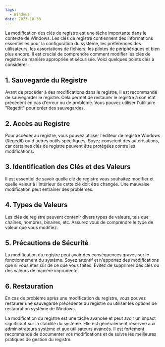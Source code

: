 ```yaml
---
tags:
  - Windows
date: 2023-10-30
---
```


La modification des clés de registre est une tâche importante dans le contexte de Windows. Les clés de registre contiennent des informations essentielles pour la configuration du système, les préférences des utilisateurs, les associations de fichiers, les pilotes de périphériques et bien plus encore. Il est crucial de comprendre comment modifier les clés de registre de manière appropriée et sécurisée. Voici quelques points clés à considérer :

## 1. Sauvegarde du Registre

Avant de procéder à des modifications dans le registre, il est recommandé de sauvegarder le registre. Cela permet de restaurer le registre à son état précédent en cas d'erreur ou de problème. Vous pouvez utiliser l'utilitaire "Regedit" pour créer des sauvegardes.

## 2. Accès au Registre

Pour accéder au registre, vous pouvez utiliser l'éditeur de registre Windows (Regedit) ou d'autres outils spécifiques. Soyez conscient des autorisations, car certaines clés de registre peuvent être protégées contre les modifications.

## 3. Identification des Clés et des Valeurs

Il est essentiel de savoir quelle clé de registre vous souhaitez modifier et quelle valeur à l'intérieur de cette clé doit être changée. Une mauvaise modification peut entraîner des problèmes.

## 4. Types de Valeurs

Les clés de registre peuvent contenir divers types de valeurs, tels que chaînes, nombres, binaires, etc. Assurez vous de comprendre le type de valeur que vous modifiez.

## 5. Précautions de Sécurité

La modification du registre peut avoir des conséquences graves sur le fonctionnement du système. Soyez attentif et n'apportez des modifications que si vous êtes sûr de ce que vous faites. Évitez de supprimer des clés ou des valeurs de manière imprudente.

## 6. Restauration

En cas de problème après une modification du registre, vous pouvez restaurer une sauvegarde précédente du registre ou utiliser les options de restauration système de Windows.

La modification du registre est une tâche avancée et peut avoir un impact significatif sur la stabilité du système. Elle est généralement réservée aux administrateurs système et aux utilisateurs avancés. Il est fortement recommandé de documenter vos modifications et de suivre les meilleures pratiques de gestion du registre.

